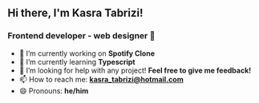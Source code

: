 ## Hi there, I'm Kasra Tabrizi! 
### Frontend developer - web designer 👋

<!---**KasraTabrizi/KasraTabrizi** is a ✨ _special_ ✨ repository because its `README.md` (this file) appears on your GitHub profile.-->

- 🔭 I’m currently working on **Spotify Clone**
- 🌱 I’m currently learning **Typescript**
- 🤔 I’m looking for help with any project! **Feel free to give me feedback!**
- 📫 How to reach me: **kasra_tabrizi@hotmail.com**
- 😄 Pronouns: **he/him**
<!--- ⚡ Fun fact: -->
<!--- 👯 I’m looking to collaborate on -->
<!--- 💬 Ask me about ... -->

